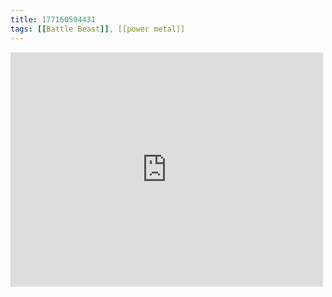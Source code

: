 ```yaml
---
title: 177160594431
tags: [[Battle Beast]], [[power metal]]
---
```

<iframe allow="accelerometer; autoplay; clipboard-write; encrypted-media; gyroscope; picture-in-picture" allowfullscreen="" frameborder="0" height="375" id="youtube_iframe" src="https://www.youtube.com/embed/Qsd5GdDCnTM?feature=oembed&amp;enablejsapi=1&amp;origin=https://safe.txmblr.com&amp;wmode=opaque" width="500"></iframe>